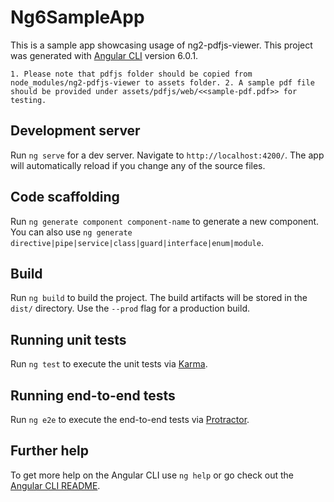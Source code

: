 # Ng6SampleApp

This is a sample app showcasing usage of ng2-pdfjs-viewer. This project was generated with [Angular CLI](https://github.com/angular/angular-cli) version 6.0.1. 

`1. Please note that pdfjs folder should be copied from node_modules/ng2-pdfjs-viewer to assets folder.
2. A sample pdf file should be provided under assets/pdfjs/web/<<sample-pdf.pdf>> for testing.`

## Development server

Run `ng serve` for a dev server. Navigate to `http://localhost:4200/`. The app will automatically reload if you change any of the source files.

## Code scaffolding

Run `ng generate component component-name` to generate a new component. You can also use `ng generate directive|pipe|service|class|guard|interface|enum|module`.

## Build

Run `ng build` to build the project. The build artifacts will be stored in the `dist/` directory. Use the `--prod` flag for a production build.

## Running unit tests

Run `ng test` to execute the unit tests via [Karma](https://karma-runner.github.io).

## Running end-to-end tests

Run `ng e2e` to execute the end-to-end tests via [Protractor](http://www.protractortest.org/).

## Further help

To get more help on the Angular CLI use `ng help` or go check out the [Angular CLI README](https://github.com/angular/angular-cli/blob/master/README.md).
